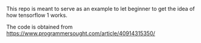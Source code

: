 This repo is meant to serve as an example to let beginner to get the idea of how tensorflow 1 works.

The code is obtained from https://www.programmersought.com/article/40914315350/


